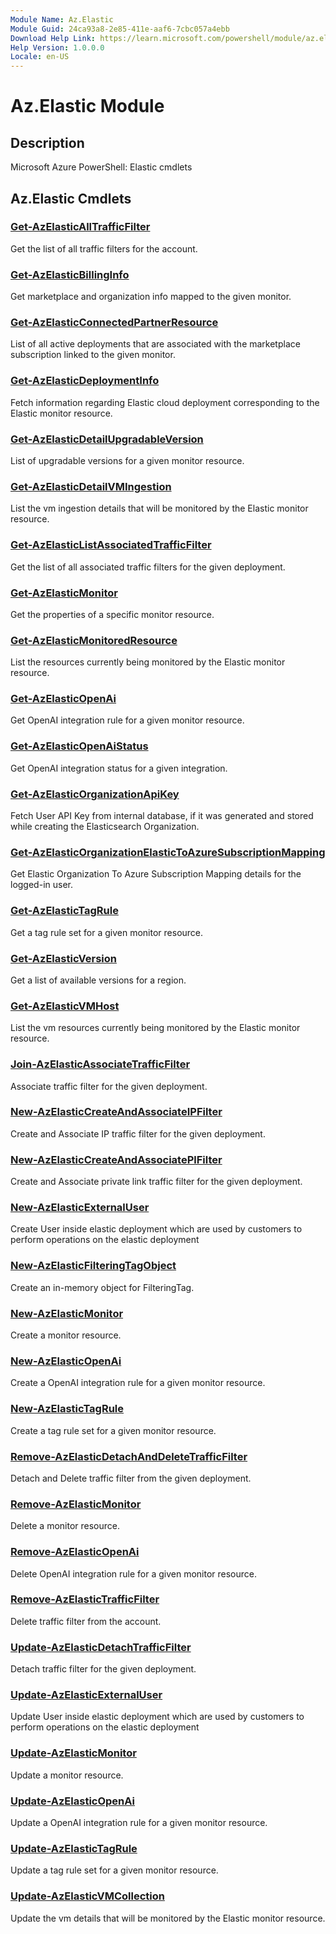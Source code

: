 ```yaml
---
Module Name: Az.Elastic
Module Guid: 24ca93a8-2e85-411e-aaf6-7cbc057a4ebb
Download Help Link: https://learn.microsoft.com/powershell/module/az.elastic
Help Version: 1.0.0.0
Locale: en-US
---
```


# Az.Elastic Module
## Description
Microsoft Azure PowerShell: Elastic cmdlets

## Az.Elastic Cmdlets
### [Get-AzElasticAllTrafficFilter](Get-AzElasticAllTrafficFilter.md)
Get the list of all traffic filters for the account.

### [Get-AzElasticBillingInfo](Get-AzElasticBillingInfo.md)
Get marketplace and organization info mapped to the given monitor.

### [Get-AzElasticConnectedPartnerResource](Get-AzElasticConnectedPartnerResource.md)
List of all active deployments that are associated with the marketplace subscription linked to the given monitor.

### [Get-AzElasticDeploymentInfo](Get-AzElasticDeploymentInfo.md)
Fetch information regarding Elastic cloud deployment corresponding to the Elastic monitor resource.

### [Get-AzElasticDetailUpgradableVersion](Get-AzElasticDetailUpgradableVersion.md)
List of upgradable versions for a given monitor resource.

### [Get-AzElasticDetailVMIngestion](Get-AzElasticDetailVMIngestion.md)
List the vm ingestion details that will be monitored by the Elastic monitor resource.

### [Get-AzElasticListAssociatedTrafficFilter](Get-AzElasticListAssociatedTrafficFilter.md)
Get the list of all associated traffic filters for the given deployment.

### [Get-AzElasticMonitor](Get-AzElasticMonitor.md)
Get the properties of a specific monitor resource.

### [Get-AzElasticMonitoredResource](Get-AzElasticMonitoredResource.md)
List the resources currently being monitored by the Elastic monitor resource.

### [Get-AzElasticOpenAi](Get-AzElasticOpenAi.md)
Get OpenAI integration rule for a given monitor resource.

### [Get-AzElasticOpenAiStatus](Get-AzElasticOpenAiStatus.md)
Get OpenAI integration status for a given integration.

### [Get-AzElasticOrganizationApiKey](Get-AzElasticOrganizationApiKey.md)
Fetch User API Key from internal database, if it was generated and stored while creating the Elasticsearch Organization.

### [Get-AzElasticOrganizationElasticToAzureSubscriptionMapping](Get-AzElasticOrganizationElasticToAzureSubscriptionMapping.md)
Get Elastic Organization To Azure Subscription Mapping details for the logged-in user.

### [Get-AzElasticTagRule](Get-AzElasticTagRule.md)
Get a tag rule set for a given monitor resource.

### [Get-AzElasticVersion](Get-AzElasticVersion.md)
Get a list of available versions for a region.

### [Get-AzElasticVMHost](Get-AzElasticVMHost.md)
List the vm resources currently being monitored by the Elastic monitor resource.

### [Join-AzElasticAssociateTrafficFilter](Join-AzElasticAssociateTrafficFilter.md)
Associate traffic filter for the given deployment.

### [New-AzElasticCreateAndAssociateIPFilter](New-AzElasticCreateAndAssociateIPFilter.md)
Create and Associate IP traffic filter for the given deployment.

### [New-AzElasticCreateAndAssociatePlFilter](New-AzElasticCreateAndAssociatePlFilter.md)
Create and Associate private link traffic filter for the given deployment.

### [New-AzElasticExternalUser](New-AzElasticExternalUser.md)
Create User inside elastic deployment which are used by customers to perform operations on the elastic deployment

### [New-AzElasticFilteringTagObject](New-AzElasticFilteringTagObject.md)
Create an in-memory object for FilteringTag.

### [New-AzElasticMonitor](New-AzElasticMonitor.md)
Create a monitor resource.

### [New-AzElasticOpenAi](New-AzElasticOpenAi.md)
Create a OpenAI integration rule for a given monitor resource.

### [New-AzElasticTagRule](New-AzElasticTagRule.md)
Create a tag rule set for a given monitor resource.

### [Remove-AzElasticDetachAndDeleteTrafficFilter](Remove-AzElasticDetachAndDeleteTrafficFilter.md)
Detach and Delete traffic filter from the given deployment.

### [Remove-AzElasticMonitor](Remove-AzElasticMonitor.md)
Delete a monitor resource.

### [Remove-AzElasticOpenAi](Remove-AzElasticOpenAi.md)
Delete OpenAI integration rule for a given monitor resource.

### [Remove-AzElasticTrafficFilter](Remove-AzElasticTrafficFilter.md)
Delete traffic filter from the account.

### [Update-AzElasticDetachTrafficFilter](Update-AzElasticDetachTrafficFilter.md)
Detach traffic filter for the given deployment.

### [Update-AzElasticExternalUser](Update-AzElasticExternalUser.md)
Update User inside elastic deployment which are used by customers to perform operations on the elastic deployment

### [Update-AzElasticMonitor](Update-AzElasticMonitor.md)
Update a monitor resource.

### [Update-AzElasticOpenAi](Update-AzElasticOpenAi.md)
Update a OpenAI integration rule for a given monitor resource.

### [Update-AzElasticTagRule](Update-AzElasticTagRule.md)
Update a tag rule set for a given monitor resource.

### [Update-AzElasticVMCollection](Update-AzElasticVMCollection.md)
Update the vm details that will be monitored by the Elastic monitor resource.

